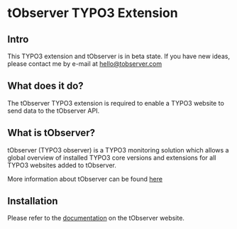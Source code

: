 tObserver TYPO3 Extension
=========================

## Intro

This TYPO3 extension and tObserver is in beta state. If you have new ideas, please contact 
me by e-mail at [hello@tobserver.com](mailto:hello@tobserver.com)

## What does it do?

The tObserver TYPO3 extension is required to enable a TYPO3 website to send data to the
tObserver API. 

## What is tObserver?

tObserver (TYPO3 observer) is a TYPO3 monitoring solution which allows a global overview
of installed TYPO3 core versions and extensions for all TYPO3 websites added to tObserver. 

More information about tObserver can be found [here](https://tobserver.com/about "About tObserver")  

## Installation

Please refer to the [documentation](https://tobserver.com/documentation#typo3-instance-setup "tObserver TYPO3 Extension setup") on the tObserver website.
